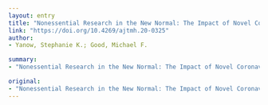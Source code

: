 ```yaml
---
layout: entry
title: "Nonessential Research in the New Normal: The Impact of Novel Coronavirus Disease (COVID-19)"
link: "https://doi.org/10.4269/ajtmh.20-0325"
author:
- Yanow, Stephanie K.; Good, Michael F.

summary:
- "Nonessential Research in the New Normal: The Impact of Novel Coronavirus Disease (COVID-19). The impact of novel Coronavirus disease is a major contributor to the research.. It is the first time Coronavirus has been diagnosed with a virus. This is the second most common disease in the United States. There is nonessential research in the new Normal. No-nessential. Research in New Normal is based on the Impact of Coronavirus."

original:
- "Nonessential Research in the New Normal: The Impact of Novel Coronavirus Disease (COVID-19)."
---
```


